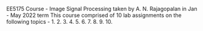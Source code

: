 EE5175 Course - Image Signal Processing taken by A. N. Rajagopalan in Jan - May 2022 term
This course comprised of 10 lab assignments on the following topics - 
1. 
2. 
3. 
4. 
5. 
6. 
7. 
8. 
9. 
10.
